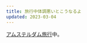 ```yaml
---
title: 旅行中体調悪いとこうなるよ
updated: 2023-03-04
---
```


[アムステルダム旅行](https://sotaro.io/travel/2023-03-03-amsterdam)中。
